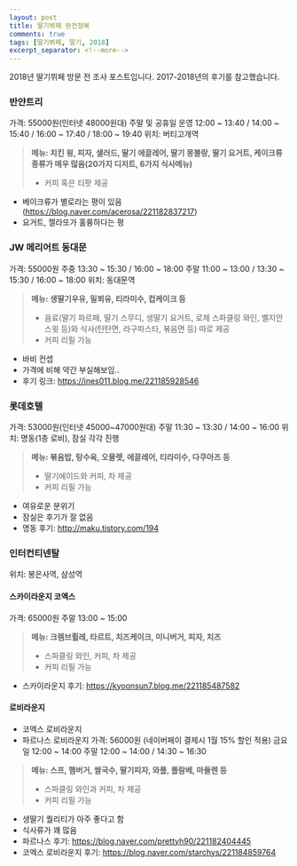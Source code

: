 ```yaml
---
layout: post
title: 딸기뷔페 완전정복
comments: true
tags: [딸기뷔페, 딸기, 2018]
excerpt_separator: <!--more-->
---
```


2018년 딸기뷔페 방문 전 조사 포스트입니다. 2017-2018년의 후기를 참고했습니다.
<!--more-->

### 반얀트리
가격: 55000원(인터넷 48000원대)
주말 및 공휴일 운영
12:00 ~ 13:40 / 14:00 ~ 15:40 / 16:00 ~ 17:40 / 18:00 ~ 19:40
위치: 버티고개역
> **메뉴: 치킨 윙, 피자, 샐러드,  딸기 에끌레어, 딸기 몽블랑, 딸기 요거트, 케이크류 종류가 매우 많음(20가지 디저트, 6가지 식사메뉴)**
> - 커피 혹은 티팟 제공


- 베이크류가 별로라는 평이 있음(https://blog.naver.com/acerosa/221182837217)
- 요거트, 젤라또가 훌륭하다는 평

### JW 메리어트 동대문
가격: 55000원
주중 13:30 ~ 15:30 / 16:00 ~ 18:00
주말 11:00 ~ 13:00 / 13:30 ~ 15:30 / 16:00 ~ 18:00
위치: 동대문역
> **메뉴: 생딸기우유, 밀푀유, 티라미수, 컵케이크 등**
> - 음료(딸기 파르페, 딸기 스무디, 생딸기 요거트, 로제 스파클링 와인, 벨지안 스윗 등)와 식사(탄탄면, 라구파스타, 볶음면 등) 따로 제공
> - 커피 리필 가능


- 바비 컨셉
- 가격에 비해 약간 부실해보임..
- 후기 링크: https://ines011.blog.me/221185928546

### 롯데호텔
가격: 53000원(인터넷 45000~47000원대)
주말 11:30 ~ 13:30 / 14:00 ~ 16:00
위치: 명동(1층 로비), 잠실 각각 진행
> **메뉴: 볶음밥, 탕수육, 오믈렛, 에끌레어, 티라미수, 다쿠아즈 등**
> - 딸기에이드와 커피, 차 제공
> - 커피 리필 가능


- 여유로운 분위기
- 잠실은 후기가 잘 없음
- 명동 후기: http://maku.tistory.com/194

### 인터컨티넨탈
위치: 봉은사역, 삼성역
#### 스카이라운지 코엑스
가격: 65000원
주말 13:00 ~ 15:00
> **메뉴: 크렘브륄레, 타르트, 치즈케이크, 미니버거, 피자, 치즈**
> - 스파클링 와인, 커피, 차 제공
> - 커피 리필 가능


- 스카이라운지 후기: https://kyoonsun7.blog.me/221185487582

#### 로비라운지
- 코엑스 로비라운지
- 파르나스 로비라운지
가격: 56000원
(네이버페이 결제시 1월 15% 할인 적용)
금요일 12:00 ~ 14:00
주말 12:00 ~ 14:00 / 14:30 ~ 16:30
> **메뉴: 스프, 햄버거, 쌀국수, 딸기피자, 와플, 플람베, 마들렌 등**
> - 스파클링 와인과 커피, 차 제공
> - 커피 리필 가능



- 생딸기 퀄리티가 아주 좋다고 함
- 식사류가 꽤 많음
- 파르나스 후기: https://blog.naver.com/prettyh90/221182404445
- 코엑스 로비라운지 후기: https://blog.naver.com/starchys/221184859764